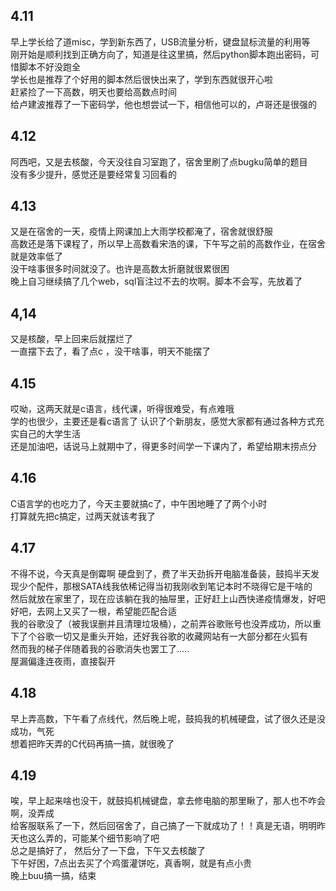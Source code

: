 ## 4.11
  早上学长给了道misc，学到新东西了，USB流量分析，键盘鼠标流量的利用等    
  刚开始是顺利找到正确方向了，知道是往这里搞，然后python脚本跑出密码，可惜脚本不好没跑全    
  学长也是推荐了个好用的脚本然后很快出来了，学到东西就很开心啦      
  赶紧捡了一下高数，明天也要给高数点时间      
  给卢建波推荐了一下密码学，他也想尝试一下，相信他可以的，卢哥还是很强的     
  
  
## 4.12
阿西吧，又是去核酸，今天没往自习室跑了，宿舍里刷了点bugku简单的题目       
没有多少提升，感觉还是要经常复习回看的  
  
## 4.13
又是在宿舍的一天，疫情上网课加上大雨学校都淹了，宿舍就很舒服   
高数还是落下课程了，所以早上高数看宋浩的课，下午写之前的高数作业，在宿舍就是效率低了   
没干啥事很多时间就没了。也许是高数太折磨就很累很困      
晚上自习继续搞了几个web，sql盲注过不去的坎啊。脚本不会写，先放着了    

## 4,14
又是核酸，早上回来后就摆烂了  
一直摆下去了，看了点c ，没干啥事，明天不能摆了      

## 4.15
哎呦，这两天就是c语言，线代课，听得很难受，有点难哦       
学的也很少，主要还是看c语言了  认识了个新朋友，感觉大家都有通过各种方式充实自己的大学生活   
还是加油吧，话说马上就期中了，得更多时间学一下课内了，希望给期末捞点分    

## 4.16
  C语言学的也吃力了，今天主要就搞c了，中午困地睡了了两个小时        
  打算就先把c搞定，过两天就该考我了    
  
## 4.17
  不得不说，今天真是倒霉啊 
  硬盘到了，费了半天劲拆开电脑准备装，鼓捣半天发现少个配件，那根SATA线我依稀记得当初我刚收到笔记本时不晓得它是干啥的    
  然后就放在家里了，现在应该躺在我的抽屉里，正好赶上山西快递疫情爆发，好吧好吧，去网上又买了一根，希望能匹配合适    
  我的谷歌没了（被我误删并且清理垃圾桶），之前弄谷歌账号也没弄成功，所以重下了个谷歌一切又是重头开始，还好我谷歌的收藏网站有一大部分都在火狐有     
  然而我的梯子伴随着我的谷歌消失也罢工了.....        
  屋漏偏逢连夜雨，直接裂开
  
## 4.18
  早上弄高数，下午看了点线代，然后晚上呢，鼓捣我的机械硬盘，试了很久还是没成功，气死   
  想着把昨天弄的C代码再搞一搞，就很晚了          
  
## 4.19
  唉，早上起来啥也没干，就鼓捣机械键盘，拿去修电脑的那里瞅了，那人也不咋会啊，没弄成    
  给客服联系了一下，然后回宿舍了，自己搞了一下就成功了！！真是无语，明明昨天也这么弄的，可能某个细节影响了吧    
  总之是搞好了，  然后分了一下盘，下午又去核酸了      
  下午好困，7点出去买了个鸡蛋灌饼吃，真香啊，就是有点小贵        
  晚上buu搞一搞，结束          
  
  

